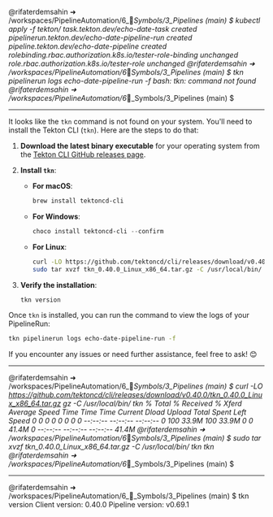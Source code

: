 @rifaterdemsahin ➜ /workspaces/PipelineAutomation/6_🔣_Symbols/3_Pipelines (main) $    kubectl apply -f tekton/
task.tekton.dev/echo-date-task created
pipelinerun.tekton.dev/echo-date-pipeline-run created
pipeline.tekton.dev/echo-date-pipeline created
rolebinding.rbac.authorization.k8s.io/tester-role-binding unchanged
role.rbac.authorization.k8s.io/tester-role unchanged
@rifaterdemsahin ➜ /workspaces/PipelineAutomation/6_🔣_Symbols/3_Pipelines (main) $    tkn pipelinerun logs echo-date-pipeline-run -f
bash: tkn: command not found
@rifaterdemsahin ➜ /workspaces/PipelineAutomation/6_🔣_Symbols/3_Pipelines (main) $ 




---

It looks like the `tkn` command is not found on your system. You'll need to install the Tekton CLI (`tkn`). Here are the steps to do that:

1. **Download the latest binary executable** for your operating system from the [Tekton CLI GitHub releases page](https://github.com/tektoncd/cli).

2. **Install `tkn`**:
   - **For macOS**:
     ```bash
     brew install tektoncd-cli
     ```
   - **For Windows**:
     ```powershell
     choco install tektoncd-cli --confirm
     ```
   - **For Linux**:
     ```bash
     curl -LO https://github.com/tektoncd/cli/releases/download/v0.40.0/tkn_0.40.0_Linux_x86_64.tar.gz
     sudo tar xvzf tkn_0.40.0_Linux_x86_64.tar.gz -C /usr/local/bin/ tkn
     ```

3. **Verify the installation**:
   ```bash
   tkn version
   ```

Once `tkn` is installed, you can run the command to view the logs of your PipelineRun:
```bash
tkn pipelinerun logs echo-date-pipeline-run -f
```

If you encounter any issues or need further assistance, feel free to ask! 😊


---

@rifaterdemsahin ➜ /workspaces/PipelineAutomation/6_🔣_Symbols/3_Pipelines (main) $      curl -LO https://github.com/tektoncd/cli/releases/download/v0.40.0/tkn_0.40.0_Linux_x86_64.tar.gz
gz -C /usr/local/bin/ tkn  % Total    % Received % Xferd  Average Speed   Time    Time     Time  Current
                                 Dload  Upload   Total   Spent    Left  Speed
  0     0    0     0    0     0      0      0 --:--:-- --:--:-- --:--:--     0
100 33.9M  100 33.9M    0     0  41.4M      0 --:--:-- --:--:-- --:--:-- 41.4M
@rifaterdemsahin ➜ /workspaces/PipelineAutomation/6_🔣_Symbols/3_Pipelines (main) $      sudo tar xvzf tkn_0.40.0_Linux_x86_64.tar.gz -C /usr/local/bin/ tkn
tkn
@rifaterdemsahin ➜ /workspaces/PipelineAutomation/6_🔣_Symbols/3_Pipelines (main) $ 

---

@rifaterdemsahin ➜ /workspaces/PipelineAutomation/6_🔣_Symbols/3_Pipelines (main) $    tkn version
Client version: 0.40.0
Pipeline version: v0.69.1

